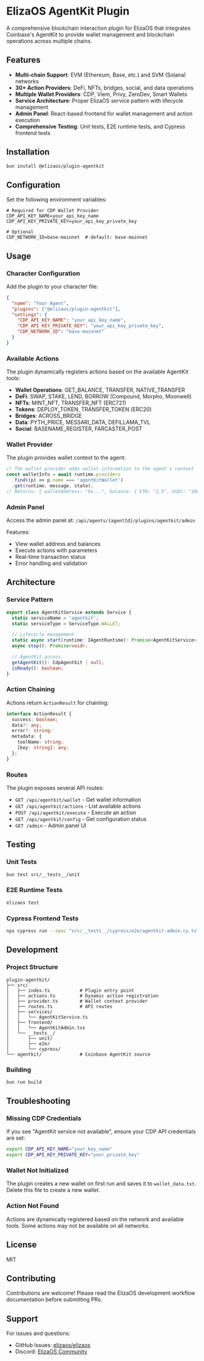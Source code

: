 # ElizaOS AgentKit Plugin

A comprehensive blockchain interaction plugin for ElizaOS that integrates Coinbase's AgentKit to provide wallet management and blockchain operations across multiple chains.

## Features

- **Multi-chain Support**: EVM (Ethereum, Base, etc.) and SVM (Solana) networks
- **30+ Action Providers**: DeFi, NFTs, bridges, social, and data operations
- **Multiple Wallet Providers**: CDP, Viem, Privy, ZeroDev, Smart Wallets
- **Service Architecture**: Proper ElizaOS service pattern with lifecycle management
- **Admin Panel**: React-based frontend for wallet management and action execution
- **Comprehensive Testing**: Unit tests, E2E runtime tests, and Cypress frontend tests

## Installation

```bash
bun install @elizaos/plugin-agentkit
```

## Configuration

Set the following environment variables:

```env
# Required for CDP Wallet Provider
CDP_API_KEY_NAME=your_api_key_name
CDP_API_KEY_PRIVATE_KEY=your_api_key_private_key

# Optional
CDP_NETWORK_ID=base-mainnet  # default: base-mainnet
```

## Usage

### Character Configuration

Add the plugin to your character file:

```json
{
  "name": "Your Agent",
  "plugins": ["@elizaos/plugin-agentkit"],
  "settings": {
    "CDP_API_KEY_NAME": "your_api_key_name",
    "CDP_API_KEY_PRIVATE_KEY": "your_api_key_private_key",
    "CDP_NETWORK_ID": "base-mainnet"
  }
}
```

### Available Actions

The plugin dynamically registers actions based on the available AgentKit tools:

- **Wallet Operations**: GET_BALANCE, TRANSFER, NATIVE_TRANSFER
- **DeFi**: SWAP, STAKE, LEND, BORROW (Compound, Morpho, Moonwell)
- **NFTs**: MINT_NFT, TRANSFER_NFT (ERC721)
- **Tokens**: DEPLOY_TOKEN, TRANSFER_TOKEN (ERC20)
- **Bridges**: ACROSS_BRIDGE
- **Data**: PYTH_PRICE, MESSARI_DATA, DEFILLAMA_TVL
- **Social**: BASENAME_REGISTER, FARCASTER_POST

### Wallet Provider

The plugin provides wallet context to the agent:

```typescript
// The wallet provider adds wallet information to the agent's context
const walletInfo = await runtime.providers
  .find((p) => p.name === 'agentKitWallet')
  .get(runtime, message, state);
// Returns: { walletAddress: "0x...", balance: { ETH: "1.5", USDC: "1000" } }
```

### Admin Panel

Access the admin panel at: `/api/agents/{agentId}/plugins/agentkit/admin`

Features:

- View wallet address and balances
- Execute actions with parameters
- Real-time transaction status
- Error handling and validation

## Architecture

### Service Pattern

```typescript
export class AgentKitService extends Service {
  static serviceName = 'agentkit';
  static serviceType = ServiceType.WALLET;

  // Lifecycle management
  static async start(runtime: IAgentRuntime): Promise<AgentKitService>;
  async stop(): Promise<void>;

  // AgentKit access
  getAgentKit(): CdpAgentkit | null;
  isReady(): boolean;
}
```

### Action Chaining

Actions return `ActionResult` for chaining:

```typescript
interface ActionResult {
  success: boolean;
  data?: any;
  error?: string;
  metadata: {
    toolName: string;
    [key: string]: any;
  };
}
```

### Routes

The plugin exposes several API routes:

- `GET /api/agentkit/wallet` - Get wallet information
- `GET /api/agentkit/actions` - List available actions
- `POST /api/agentkit/execute` - Execute an action
- `GET /api/agentkit/config` - Get configuration status
- `GET /admin` - Admin panel UI

## Testing

### Unit Tests

```bash
bun test src/__tests__/unit
```

### E2E Runtime Tests

```bash
elizaos test
```

### Cypress Frontend Tests

```bash
npx cypress run --spec "src/__tests__/cypress/e2e/agentkit-admin.cy.ts"
```

## Development

### Project Structure

```
plugin-agentkit/
├── src/
│   ├── index.ts           # Plugin entry point
│   ├── actions.ts         # Dynamic action registration
│   ├── provider.ts        # Wallet context provider
│   ├── routes.ts          # API routes
│   ├── services/
│   │   └── AgentKitService.ts
│   ├── frontend/
│   │   └── AgentKitAdmin.tsx
│   └── __tests__/
│       ├── unit/
│       ├── e2e/
│       └── cypress/
└── agentkit/              # Coinbase AgentKit source
```

### Building

```bash
bun run build
```

## Troubleshooting

### Missing CDP Credentials

If you see "AgentKit service not available", ensure your CDP API credentials are set:

```bash
export CDP_API_KEY_NAME="your_key_name"
export CDP_API_KEY_PRIVATE_KEY="your_private_key"
```

### Wallet Not Initialized

The plugin creates a new wallet on first run and saves it to `wallet_data.txt`. Delete this file to create a new wallet.

### Action Not Found

Actions are dynamically registered based on the network and available tools. Some actions may not be available on all networks.

## License

MIT

## Contributing

Contributions are welcome! Please read the ElizaOS development workflow documentation before submitting PRs.

## Support

For issues and questions:

- GitHub Issues: [elizaos/elizaos](https://github.com/elizaos/elizaos/issues)
- Discord: [ElizaOS Community](https://discord.gg/elizaos)
